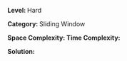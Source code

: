 <b>Level: </b>Hard

<b>Category: </b>Sliding Window

<b>Space Complexity: </b>
<b>Time Complexity: </b>

<b>Solution: </b>
